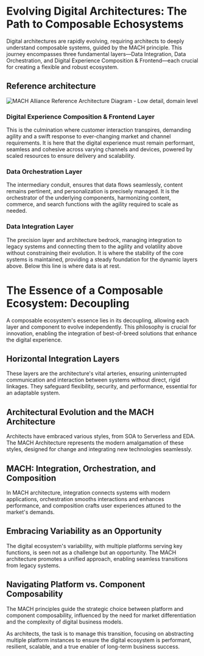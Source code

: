 # Evolving Digital Architectures: The Path to Composable Echosystems

Digital architectures are rapidly evolving, requiring architects to deeply understand composable systems, guided by the MACH principle. This journey encompasses three fundamental layers—Data Integration, Data Orchestration, and Digital Experience Composition & Frontend—each crucial for creating a flexible and robust ecosystem.

## Reference architecture
![MACH Alliance Reference Architecture Diagram - Low detail, domain level](https://github.com/machalliance/standards/raw/main/src/diagrams/MACH%20Alliance%20Reference%20Architecture%20Diagram%20-%20low.png "MACH Alliance Reference Architecture Diagram - Low detail, domain level")


### Digital Experience Composition & Frontend Layer

This is the culmination where customer interaction transpires, demanding agility and a swift response to ever-changing market and channel requirements. It is here that the digital experience must remain performant, seamless and cohesive across varying channels and devices, powered by scaled resources to ensure delivery and scalability.

### Data Orchestration Layer

 The intermediary conduit, ensures that data flows seamlessly, content remains pertinent, and personalization is precisely managed. It is the orchestrator of the underlying components, harmonizing content, commerce, and search functions with the agility required to scale as needed.

### Data Integration Layer

The precision layer and architecture bedrock, managing integration to legacy systems and connecting them to the agility and volatility above without constraining their evolution. It is where the stability of the core systems is maintained, providing a steady foundation for the dynamic layers above. Below this line is where data is at rest.



# The Essence of a Composable Ecosystem: Decoupling

A composable ecosystem's essence lies in its decoupling, allowing each layer and component to evolve independently. This philosophy is crucial for innovation, enabling the integration of best-of-breed solutions that enhance the digital experience.

## Horizontal Integration Layers

These layers are the architecture's vital arteries, ensuring uninterrupted communication and interaction between systems without direct, rigid linkages. They safeguard flexibility, security, and performance, essential for an adaptable system.

## Architectural Evolution and the MACH Architecture

Architects have embraced various styles, from SOA to Serverless and EDA. The MACH Architecture represents the modern amalgamation of these styles, designed for change and integrating new technologies seamlessly.

## MACH: Integration, Orchestration, and Composition

In MACH architecture, integration connects systems with modern applications, orchestration smooths interactions and enhances performance, and composition crafts user experiences attuned to the market's demands.

## Embracing Variability as an Opportunity

The digital ecosystem's variability, with multiple platforms serving key functions, is seen not as a challenge but an opportunity. The MACH architecture promotes a unified approach, enabling seamless transitions from legacy systems.

## Navigating Platform vs. Component Composability

The MACH principles guide the strategic choice between platform and component composability, influenced by the need for market differentiation and the complexity of digital business models.

As architects, the task is to manage this transition, focusing on abstracting multiple platform instances to ensure the digital ecosystem is performant, resilient, scalable, and a true enabler of long-term business success.
